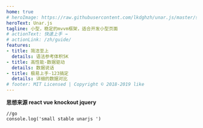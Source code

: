 ```yaml
---
home: true
# heroImage: https://raw.githubusercontent.com/lkdghzh/unar.js/master/scrapper.jpg
heroText: Unar.js
tagline: 小型，稳定的mvvm框架，适合开发小型页面
# actionText: 快速上手 →
# actionLink: /zh/guide/
features:
- title: 简洁至上
  details: 语法参考体积5K
- title: 高性能-数据驱动
  details: 数据说话
- title: 极易上手-123搞定
  details: 详细的数据对比
# footer: MIT Licensed | Copyright © 2018-2019 like
---
```


**思想来源 react vue knockout jquery**
```
//go
console.log('small stable unarjs ')
```
